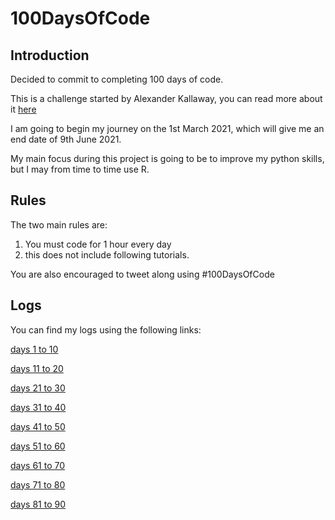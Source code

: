 # 100DaysOfCode

## Introduction
Decided to commit to completing 100 days of code.

This is a challenge started by Alexander Kallaway, you can read more about it [here](https://www.100daysofcode.com)

I am going to begin my journey on the 1st March 2021, which will give me an end date of 9th June 2021.

My main focus during this project is going to be to improve my python skills, but I may from time to time use R.

## Rules
The two main rules are:

1. You must code for 1 hour every day
2. this does not include following tutorials.

You are also encouraged to tweet along using #100DaysOfCode

## Logs
You can find my logs using the following links:

[days 1 to 10](https://github.com/blain1995/100DaysOfCode/blob/main/logs/days1to10.md)

[days 11 to 20](https://github.com/blain1995/100DaysOfCode/blob/main/logs/days11to20.md)

[days 21 to 30](https://github.com/blain1995/100DaysOfCode/blob/main/logs/days21to30.md)

[days 31 to 40](https://github.com/blain1995/100DaysOfCode/blob/main/logs/days31to40.md)

[days 41 to 50](https://github.com/blain1995/100DaysOfCode/blob/main/logs/days41to50.md)

[days 51 to 60](https://github.com/blain1995/100DaysOfCode/blob/main/logs/days51to60.md)

[days 61 to 70](https://github.com/blain1995/100DaysOfCode/blob/main/logs/days61to70.md)

[days 71 to 80](https://github.com/blain1995/100DaysOfCode/blob/main/logs/days71to80.md)

[days 81 to 90](https://github.com/blain1995/100DaysOfCode/blob/main/logs/days81to90.md)
